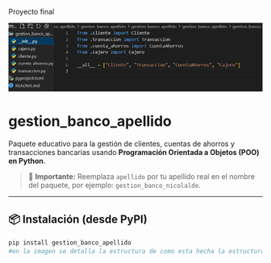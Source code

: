 Proyecto final

![alt text](image.png)

# gestion_banco_apellido

Paquete educativo para la gestión de clientes, cuentas de ahorros y transacciones bancarias usando **Programación Orientada a Objetos (POO) en Python**.

> 🔁 **Importante:** Reemplaza `apellido` por tu apellido real en el nombre del paquete, por ejemplo: `gestion_banco_nicolalde`.

---

## 📦 Instalación (desde PyPI)

```bash
pip install gestion_banco_apellido
#en la imagen se detalla la estructura de como esta hecha la estructura